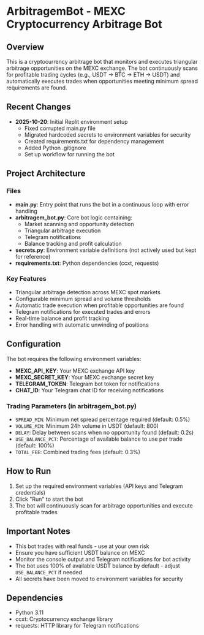 # ArbitragemBot - MEXC Cryptocurrency Arbitrage Bot

## Overview
This is a cryptocurrency arbitrage bot that monitors and executes triangular arbitrage opportunities on the MEXC exchange. The bot continuously scans for profitable trading cycles (e.g., USDT → BTC → ETH → USDT) and automatically executes trades when opportunities meeting minimum spread requirements are found.

## Recent Changes
- **2025-10-20**: Initial Replit environment setup
  - Fixed corrupted main.py file 
  - Migrated hardcoded secrets to environment variables for security
  - Created requirements.txt for dependency management
  - Added Python .gitignore
  - Set up workflow for running the bot

## Project Architecture
### Files
- **main.py**: Entry point that runs the bot in a continuous loop with error handling
- **arbitragem_bot.py**: Core bot logic containing:
  - Market scanning and opportunity detection
  - Triangular arbitrage execution
  - Telegram notifications
  - Balance tracking and profit calculation
- **secrets.py**: Environment variable definitions (not actively used but kept for reference)
- **requirements.txt**: Python dependencies (ccxt, requests)

### Key Features
- Triangular arbitrage detection across MEXC spot markets
- Configurable minimum spread and volume thresholds
- Automatic trade execution when profitable opportunities are found
- Telegram notifications for executed trades and errors
- Real-time balance and profit tracking
- Error handling with automatic unwinding of positions

## Configuration
The bot requires the following environment variables:
- **MEXC_API_KEY**: Your MEXC exchange API key
- **MEXC_SECRET_KEY**: Your MEXC exchange secret key
- **TELEGRAM_TOKEN**: Telegram bot token for notifications
- **CHAT_ID**: Your Telegram chat ID for receiving notifications

### Trading Parameters (in arbitragem_bot.py)
- `SPREAD_MIN`: Minimum net spread percentage required (default: 0.5%)
- `VOLUME_MIN`: Minimum 24h volume in USDT (default: 800)
- `DELAY`: Delay between scans when no opportunity found (default: 0.2s)
- `USE_BALANCE_PCT`: Percentage of available balance to use per trade (default: 100%)
- `TOTAL_FEE`: Combined trading fees (default: 0.3%)

## How to Run
1. Set up the required environment variables (API keys and Telegram credentials)
2. Click "Run" to start the bot
3. The bot will continuously scan for arbitrage opportunities and execute profitable trades

## Important Notes
- This bot trades with real funds - use at your own risk
- Ensure you have sufficient USDT balance on MEXC
- Monitor the console output and Telegram notifications for bot activity
- The bot uses 100% of available USDT balance by default - adjust `USE_BALANCE_PCT` if needed
- All secrets have been moved to environment variables for security

## Dependencies
- Python 3.11
- ccxt: Cryptocurrency exchange library
- requests: HTTP library for Telegram notifications
